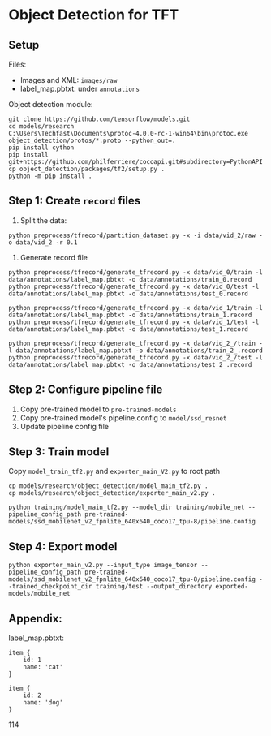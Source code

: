 # Object Detection for TFT

## Setup
Files:  
* Images and XML: `images/raw`
* label_map.pbtxt: under `annotations`

Object detection module:
```
git clone https://github.com/tensorflow/models.git
cd models/research
C:\Users\Techfast\Documents\protoc-4.0.0-rc-1-win64\bin\protoc.exe object_detection/protos/*.proto --python_out=.
pip install cython
pip install git+https://github.com/philferriere/cocoapi.git#subdirectory=PythonAPI
cp object_detection/packages/tf2/setup.py .
python -m pip install .
```

## Step 1: Create `record` files
1. Split the data:
```
python preprocess/tfrecord/partition_dataset.py -x -i data/vid_2/raw -o data/vid_2 -r 0.1
```


1. Generate record file
```
python preprocess/tfrecord/generate_tfrecord.py -x data/vid_0/train -l data/annotations/label_map.pbtxt -o data/annotations/train_0.record
python preprocess/tfrecord/generate_tfrecord.py -x data/vid_0/test -l data/annotations/label_map.pbtxt -o data/annotations/test_0.record

python preprocess/tfrecord/generate_tfrecord.py -x data/vid_1/train -l data/annotations/label_map.pbtxt -o data/annotations/train_1.record
python preprocess/tfrecord/generate_tfrecord.py -x data/vid_1/test -l data/annotations/label_map.pbtxt -o data/annotations/test_1.record

python preprocess/tfrecord/generate_tfrecord.py -x data/vid_2_/train -l data/annotations/label_map.pbtxt -o data/annotations/train_2_.record
python preprocess/tfrecord/generate_tfrecord.py -x data/vid_2_/test -l data/annotations/label_map.pbtxt -o data/annotations/test_2_.record
```

## Step 2: Configure pipeline file
1. Copy pre-trained model to `pre-trained-models`
1. Copy pre-trained model's pipeline.config to `model/ssd_resnet`
1. Update pipeline config file

## Step 3: Train model
Copy `model_train_tf2.py` and `exporter_main_V2.py` to root path
```shell
cp models/research/object_detection/model_main_tf2.py .
cp models/research/object_detection/exporter_main_v2.py .

python training/model_main_tf2.py --model_dir training/mobile_net --pipeline_config_path pre-trained-models/ssd_mobilenet_v2_fpnlite_640x640_coco17_tpu-8/pipeline.config
```

## Step 4: Export model
```
python exporter_main_v2.py --input_type image_tensor --pipeline_config_path pre-trained-models/ssd_mobilenet_v2_fpnlite_640x640_coco17_tpu-8/pipeline.config --trained_checkpoint_dir training/test --output_directory exported-models/mobile_net
```

## Appendix:
label_map.pbtxt:

```
item {
    id: 1
    name: 'cat'
}

item {
    id: 2
    name: 'dog'
}
```

114